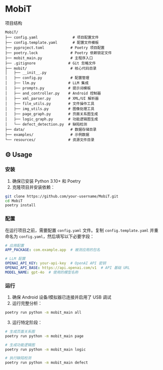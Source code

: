 # MobiT

项目结构

```aiignore
MobiT/
├── config.yaml                # 项目配置文件
├── config.template.yaml       # 配置文件模板
├── pyproject.toml            # Poetry 项目配置
├── poetry.lock               # Poetry 依赖锁定文件
├── mobit_main.py             # 主程序入口
├── .gitignore               # Git 忽略文件
├── mobit/                    # 核心代码目录
│   ├── __init__.py
│   ├── config.py             # 配置管理
│   ├── llm.py               # LLM 集成
│   ├── prompts.py           # 提示词模板
│   ├── and_controller.py    # Android 控制器
│   ├── xml_parser.py        # XML/UI 解析器
│   ├── file_utils.py        # 文件操作工具
│   ├── img_utils.py         # 图像处理工具
│   ├── page_graph.py        # 页面关系图生成
│   ├── logic_graph.py       # 功能逻辑图生成
│   └── defect_detection.py  # 缺陷检测
├── data/                     # 数据存储目录
├── examples/                 # 示例数据
└── resources/               # 资源文件目录
```

## ⚙️ Usage

### 安装

1. 确保已安装 Python 3.10+ 和 Poetry
2. 克隆项目并安装依赖：
```bash
git clone https://github.com/your-username/MobiT.git
cd MobiT
poetry install
```

### 配置

在运行项目之前，需要配置 `config.yaml` 文件。复制 `config.template.yaml` 并重命名为 `config.yaml`，然后填写以下必要字段：

```yaml
# 应用配置
APP_PACKAGE: com.example.app  # 被测应用的包名

# LLM 配置
OPENAI_API_KEY: your-api-key  # OpenAI API 密钥
OPENAI_API_BASE: https://api.openai.com/v1  # API 基础 URL
MODEL_NAME: gpt-4o  # 使用的模型名称
```

### 运行

1. 确保 Android 设备/模拟器已连接并启用了 USB 调试
2. 运行完整分析：
```bash
poetry run python -m mobit_main all
```

3. 运行特定阶段：
```bash
# 生成页面关系图
poetry run python -m mobit_main page

# 生成功能逻辑图
poetry run python -m mobit_main logic

# 执行缺陷检测
poetry run python -m mobit_main defect
```